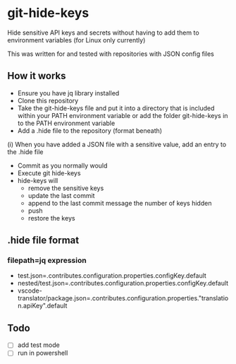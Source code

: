 # git-hide-keys
Hide sensitive API keys and secrets without having to add them to environment variables (for Linux only currently)

This was written for and tested with repositories with JSON config files

## How it works
- Ensure you have jq library installed
- Clone this repository
- Take the git-hide-keys file and put it into a directory that is included within your PATH environment variable or add the folder git-hide-keys in to the PATH environment variable
- Add a .hide file to the repository (format beneath)

(i) When you have added a JSON file with a sensitive value, add an entry to the .hide file

- Commit as you normally would
- Execute git hide-keys
- hide-keys will
  - remove the sensitive keys
  - update the last commit
  - append to the last commit message the number of keys hidden
  - push
  - restore the keys

## .hide file format
### filepath=jq expression
- test.json=.contributes.configuration.properties.configKey.default
- nested/test.json=.contributes.configuration.properties.configKey.default
- vscode-translator/package.json=.contributes.configuration.properties."translation.apiKey".default

## Todo
-[ ] add test mode
-[ ] run in powershell
